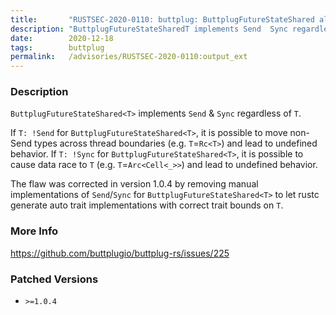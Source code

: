 ```yaml
---
title:       "RUSTSEC-2020-0110: buttplug: ButtplugFutureStateShared allows data race to (!Send|!Sync) objects"
description: "ButtplugFutureStateSharedT implements Send  Sync regardless of T. If T Send for ButtplugFutureStateSharedT, it is possible to move nonSend types across thread boundaries e.g. TRcT and lead to undefined behavior. If T Sync for ButtplugFutureStateSharedT, it is possible to cause data race to T e.g. TArcCell and lead to undefined behavior. The flaw was corrected in version 1.0.4 by removing manual implementations of SendSync for ButtplugFutureStateSharedT to let rustc generate auto trait implementations with correct trait bounds on T."
date:        2020-12-18
tags:        buttplug
permalink:   /advisories/RUSTSEC-2020-0110:output_ext
---
```


### Description

`ButtplugFutureStateShared<T>` implements `Send` & `Sync` regardless of `T`.

If `T: !Send` for `ButtplugFutureStateShared<T>`, it is possible to move non-Send types across thread boundaries (e.g. `T`=`Rc<T>`) and lead to undefined behavior.
If `T: !Sync` for `ButtplugFutureStateShared<T>`, it is possible to cause data race to `T` (e.g. `T`=`Arc<Cell<_>>`) and lead to undefined behavior.

The flaw was corrected in version 1.0.4 by removing manual implementations of `Send`/`Sync` for `ButtplugFutureStateShared<T>` to let rustc generate auto trait implementations with correct trait bounds on `T`.

### More Info

<https://github.com/buttplugio/buttplug-rs/issues/225>

### Patched Versions

- `>=1.0.4`


